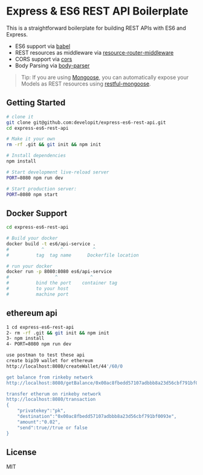 Express & ES6 REST API Boilerplate
==================================

This is a straightforward boilerplate for building REST APIs with ES6 and Express.

- ES6 support via [babel](https://babeljs.io)
- REST resources as middleware via [resource-router-middleware](https://github.com/developit/resource-router-middleware)
- CORS support via [cors](https://github.com/troygoode/node-cors)
- Body Parsing via [body-parser](https://github.com/expressjs/body-parser)

> Tip: If you are using [Mongoose](https://github.com/Automattic/mongoose), you can automatically expose your Models as REST resources using [restful-mongoose](https://git.io/restful-mongoose).



Getting Started
---------------

```sh
# clone it
git clone git@github.com:developit/express-es6-rest-api.git
cd express-es6-rest-api

# Make it your own
rm -rf .git && git init && npm init

# Install dependencies
npm install

# Start development live-reload server
PORT=8080 npm run dev

# Start production server:
PORT=8080 npm start
```
Docker Support
------
```sh
cd express-es6-rest-api

# Build your docker
docker build -t es6/api-service .
#            ^      ^           ^
#          tag  tag name      Dockerfile location

# run your docker
docker run -p 8080:8080 es6/api-service
#                 ^            ^
#          bind the port    container tag
#          to your host
#          machine port   

```
ethereum api
------
```sh
1 cd express-es6-rest-api
2- rm -rf .git && git init && npm init
3- npm install
4- PORT=8080 npm run dev

use postman to test these api
create bip39 wallet for ethereum 
http://localhost:8080/createWallet/44'/60/0

get balance from rinkeby network
http://localhost:8080/getBalance/0x00ac8fbedd57107adbbb8a23d56cbf791bf0093e

transfer etherum on rinkeby network
http://localhost:8080/transaction
{
	"privatekey":"pk", 
	"destination":"0x00ac8fbedd57107adbbb8a23d56cbf791bf0093e", 
	"amount":"0.02",
	"send":true//true or false
}
```
License
-------

MIT
